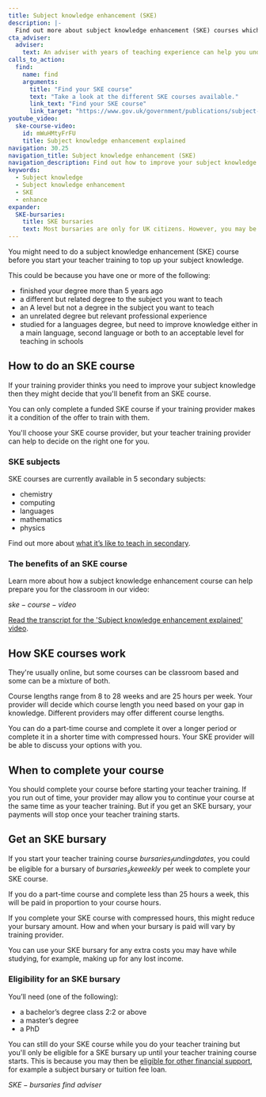 ```yaml
---
title: Subject knowledge enhancement (SKE)
description: |-
  Find out more about subject knowledge enhancement (SKE) courses which will help you brush up your knowledge on the subject you want to teach.
cta_adviser:
  adviser:
    text: An adviser with years of teaching experience can help you understand how subject knowledge enhancement courses work. Chat by phone, text or email, as little or as often as you need.
calls_to_action:
  find:
    name: find
    arguments:
      title: "Find your SKE course"
      text: "Take a look at the different SKE courses available."
      link_text: "Find your SKE course"
      link_target: "https://www.gov.uk/government/publications/subject-knowledge-enhancement-course-directory/subject-knowledge-enhancement-ske-course-directory"
youtube_video:
  ske-course-video:
    id: mWuHMtyFrFU
    title: Subject knowledge enhancement explained
navigation: 30.25
navigation_title: Subject knowledge enhancement (SKE)
navigation_description: Find out how to improve your subject knowledge with a subject knowledge enhancement course.
keywords:
  - Subject knowledge
  - Subject knowledge enhancement
  - SKE
  - enhance
expander:
  SKE-bursaries:
    title: SKE bursaries
    text: Most bursaries are only for UK citizens. However, you may be eligible for an SKE bursary if you're training to teach physics or languages.
---
```


You might need to do a subject knowledge enhancement (SKE) course before you start your teacher training to top up your subject knowledge.

This could be because you have one or more of the following:

* finished your degree more than 5 years ago
* a different but related degree to the subject you want to teach
* an A level but not a degree in the subject you want to teach
* an unrelated degree but relevant professional experience
* studied for a languages degree, but need to improve knowledge either in a main language, second language or both to an acceptable level for teaching in schools


## How to do an SKE course

If your training provider thinks you need to improve your subject knowledge then they might decide that you'll benefit from an SKE course.

You can only complete a funded SKE course if your training provider makes it a condition of the offer to train with them.

You'll choose your SKE course provider, but your teacher training provider can help to decide on the right one for you.

### SKE subjects

SKE courses are currently available in 5 secondary subjects:

* chemistry
* computing
* languages
* mathematics
* physics

Find out more about [what it’s like to teach in secondary](/life-as-a-teacher/age-groups-and-specialisms/secondary).

### The benefits of an SKE course

Learn more about how a subject knowledge enhancement course can help prepare you for the classroom in our video:

$ske-course-video$

 [Read the transcript for the 'Subject knowledge enhancement explained' video](/how-to-apply-for-teacher-training/ske-explained-transcript).

## How SKE courses work

They're usually online, but some courses can be classroom based and some can be a mixture of both.

Course lengths range from 8 to 28 weeks and are 25 hours per week. Your provider will decide which course length you need based on your gap in knowledge. Different providers may offer different course lengths.

You can do a part-time course and complete it over a longer period or complete it in a shorter time with compressed hours. Your SKE provider will be able to discuss your options with you.

## When to complete your course

You should complete your course before starting your teacher training. If you run out of time, your provider may allow you to continue your course at the same time as your teacher training. But if you get an SKE bursary, your payments will stop once your teacher training starts.

## Get an SKE bursary

If you start your teacher training course $bursaries_fundingdates$, you could be eligible for a bursary of $bursaries_skeweekly$ per week to complete your SKE course.

If you do a part-time course and complete less than 25 hours a week, this will be paid in proportion to your course hours.

If you complete your SKE course with compressed hours, this might reduce your bursary amount. How and when your bursary is paid will vary by training provider.

You can use your SKE bursary for any extra costs you may have while studying, for example, making up for any lost income.

### Eligibility for an SKE bursary

You’ll need (one of the following):

* a bachelor’s degree class 2:2 or above
* a master’s degree
* a PhD

You can still do your SKE course while you do your teacher training but you'll only be eligible for a SKE bursary up until your teacher training course starts. This is because you may then be [eligible for other financial support](/funding-and-support), for example a subject bursary or tuition fee loan.

$SKE-bursaries$
$find$
$adviser$
